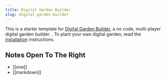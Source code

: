 ```yaml
---
title: Digital Garden Builder 
slug: digital-garden-builder
---
```


This is a starter template for [Digital Garden Builder](https://digitalgardenbuilder.app/), a no code, multi-player digital garden builder.
. To plant your own digital garden, read the [installation](https://docs.digitalgardenbuilder.app/notes/installation) instructions.

## Notes Open To The Right

- [[one]]
- [[markdown]]